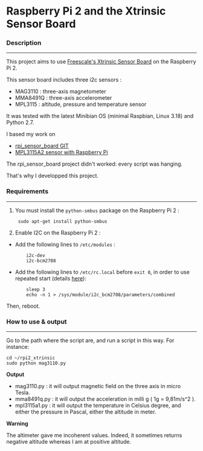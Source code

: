 # Raspberry Pi 2 and the Xtrinsic Sensor Board



### Description
---------------

This project aims to use [Freescale's Xtrinsic Sensor Board](http://www.element14.com/community/docs/DOC-65084/l/xtrinsic-sensor-board) on the Raspberry Pi 2.

This sensor board includes three i2c sensors :

- MAG3110  : three-axis magnetometer
- MMA8491Q : three-axis accelerometer
- MPL3115  : altitude, pressure and temperature sensor

It was tested with the latest Minibian OS (minimal Raspbian, Linux 3.18) and Python 2.7.

I based my work on

- [rpi_sensor_board GIT](http://git.oschina.net/embest/rpi_sensor_board)
- [MPL3115A2 sensor with Raspberry Pi](http://ciaduck.blogspot.fr/2014/12/mpl3115a2-sensor-with-raspberry-pi.html)

The rpi_sensor_board project didn't worked: every script was hanging.

That's why I developped this project.



### Requirements
----------------

1. You must install the `python-smbus` package on the Raspberry Pi 2 :

        sudo apt-get install python-smbus

2. Enable I2C on the Raspberry Pi 2 :

  - Add the following lines to `/etc/modules` :

            i2c-dev
            i2c-bcm2708

  - Add the following lines to `/etc/rc.local` before `exit 0`, in order to use repeated start (details [here](https://www.raspberrypi.org/forums/viewtopic.php?f=44&t=15840&start=25)):

            sleep 3
            echo -n 1 > /sys/module/i2c_bcm2708/parameters/combined

Then, reboot.



### How to use & output
-----------------------

Go to the path where the script are, and run a script in this way. For instance:

    cd ~/rpi2_xtrinsic
    sudo python mag3110.py

**Output**

- mag3110.py : it will output magnetic field on the three axis in micro Tesla.
- mma8491q.py : it will output the acceleration in milli g ( 1g = 9,81m/s^2 ).
- mpl3115a1.py : it will output the temperature in Celsius degree, and either the pressure in Pascal, either the altitude in meter.

**Warning**

The altimeter gave me incoherent values.
Indeed, it sometimes returns negative altitude whereas I am at positive altitude.
